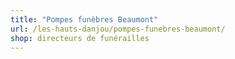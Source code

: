```yaml
---
title: "Pompes funèbres Beaumont"
url: /les-hauts-danjou/pompes-funebres-beaumont/
shop: directeurs de funérailles
---
```

